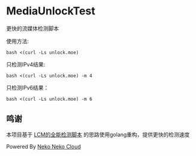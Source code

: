 # MediaUnlockTest

更快的流媒体检测脚本

使用方法: 

```
bash <(curl -Ls unlock.moe)
```

只检测IPv4结果:

```
bash <(curl -Ls unlock.moe) -m 4
```

只检测IPv6结果：

```
bash <(curl -Ls unlock.moe) -m 6
```

## 鸣谢

本项目基于 [LCM的全能检测脚本](https://github.com/lmc999/RegionRestrictionCheck) 的思路使用golang重构，提供更快的检测速度

Powered By [Neko Neko Cloud](https://nekoneko.cloud)
